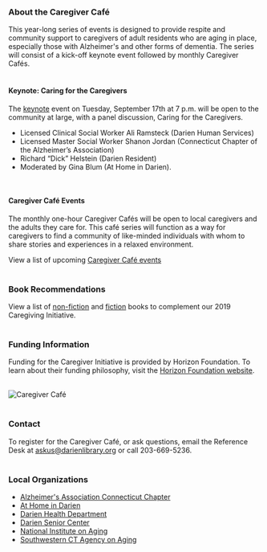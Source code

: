 <div class="row">
<div class="col-md-9">

### About the Caregiver Café
This year-long series of events is designed to provide respite and community support to caregivers of adult residents who are aging in place, especially those with Alzheimer's and other forms of dementia. The series will consist of a kick-off keynote event followed by monthly Caregiver Cafés.
<br />
<br />

<div class="row">
<div class="col-md-6">

#### Keynote: Caring for the Caregivers
The [keynote](https://dar.to/33O99Sn "keynote") event on Tuesday, September 17th at 7 p.m. will be open to the community at large, with a panel discussion, Caring for the Caregivers. 
*  Licensed Clinical Social Worker Ali Ramsteck (Darien Human Services)
* Licensed Master Social Worker Shanon Jordan (Connecticut Chapter of the Alzheimer’s Association)
* Richard “Dick” Helstein (Darien Resident) 
* Moderated by Gina Blum (At Home in Darien).
<br />

</div>
<div class="col-md-6">

#### Caregiver Café Events
The monthly one-hour Caregiver Cafés will be open to local caregivers and the adults they care for. This café series will function as a way for caregivers to find a community of like-minded individuals with whom to share stories and experiences in a relaxed environment.

View a list of upcoming [Caregiver Café events](https://dar.to/2TVDqKv "Caregiver Café events")
<br />
<br />
</div>
</div>
<div class="row">
<div class="col-md-6">

### Book Recommendations
View a list of [non-fiction](https://dar.to/2TPWqdq "non-fiction books") and [fiction](https://dar.to/347DGL6 "fiction") books to complement our 2019 Caregiving Initiative.
<br />
<br />
</div>
<div class="col-md-6">

### Funding Information
Funding for the Caregiver Initiative is provided by Horizon Foundation. To learn about their funding philosophy, visit the [Horizon Foundation website](https://dar.to/33QWTjU "Horizon Foundation website").
<br />
<br />
</div>
</div>
</div>
<div class="col-md-3">
<img class="img-responsive center-block" src="/uploads/logos/caregivers_logo_text_small.jpg" alt="Caregiver Café" />
<br />
<br />

### Contact
To register for the Caregiver Café, or ask questions, email the Reference Desk at [askus@darienlibrary.org](mailto:askus@darienlibrary.org "Email the Reference Desk") or call 203-669-5236.
<br />
<br />

### Local Organizations
* [Alzheimer's Association Connecticut Chapter](https://dar.to/2TRI8ZW "Alzheimer's Association Connecticut Chapter")
* [At Home in Darien](https://dar.to/2TTzBpd "At Home in Darien")
* [Darien Health Department](https://dar.to/33MRWc1 "Darien Health Department")
* [Darien Senior Center](https://dar.to/33Sp4PQ "Darien Senior Center")
* [National Institute on Aging](https://dar.to/33QWKgm "National Institute on Aging")
* [Southwestern CT Agency on Aging](https://dar.to/34cjK9N "Southwestern CT Agency on Aging")
</div>
</div>
